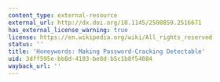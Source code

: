 ```yaml
---
content_type: external-resource
external_url: http://dx.doi.org/10.1145/2508859.2516671
has_external_license_warning: true
license: https://en.wikipedia.org/wiki/All_rights_reserved
status: ''
title: 'Honeywords: Making Password-Cracking Detectable'
uid: 3dff595e-bb8d-4103-be8d-b5c1b8f54084
wayback_url: ''
---
```

